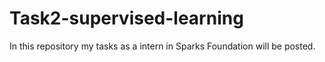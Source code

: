 # Task2-supervised-learning
In this repository my tasks as a intern in Sparks Foundation will be posted.
